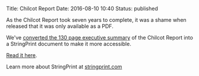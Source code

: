 Title: Chilcot Report
Date: 2016-08-10 10:40
Status: published


As the Chilcot Report took seven years to complete, it was a shame when released that it was only available as a PDF. 

We've [converted the 130 page executive summary](http://open.stringprint.com/chilcot/) of the Chilcot Report into a StringPrint document to make it more accessible. 

[Read it here](http://open.stringprint.com/chilcot/).

Learn more about StringPrint at [stringprint.com](http://stringprint.com)